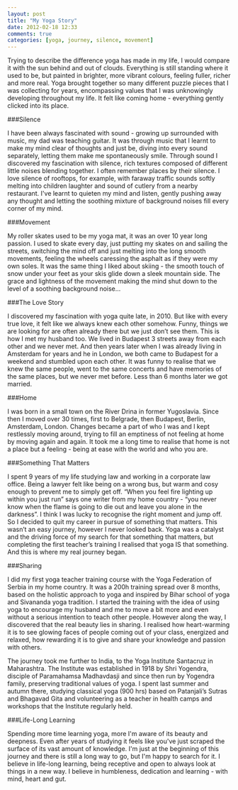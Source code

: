 ```yaml
---
layout: post
title: "My Yoga Story"
date: 2012-02-18 12:33
comments: true
categories: [yoga, journey, silence, movement]
---
```


Trying to describe the difference yoga has made in my life, I would compare it with the sun behind and out of clouds. Everything is still standing where it used to be, but painted in brighter, more vibrant colours, feeling fuller, richer and more real. Yoga brought together so many different puzzle pieces that I was collecting for years, encompassing values that I was unknowingly developing throughout my life. It felt like coming home - everything gently clicked into its place.

###Silence

I have been always fascinated with sound - growing up surrounded with music, my dad was teaching guitar. It was through music that I learnt to make my mind clear of thoughts and just be, diving into every sound separately, letting them make me spontaneously smile. Through sound I discovered my fascination with silence, rich textures composed of different little noises blending together. I often remember places by their silence. I love silence of rooftops, for example, with faraway traffic sounds softly melting into children laughter and sound of cutlery from a nearby restaurant. I've learnt to quieten my mind and listen, gently pushing away any thought and letting the soothing mixture of background noises fill every corner of my mind.

###Movement

My roller skates used to be my yoga mat, it was an over 10 year long passion. I used to skate every day, just putting my skates on and sailing the streets, switching the mind off and just melting into the long smooth movements, feeling the wheels caressing the asphalt as if they were my own soles. It was the same thing I liked about skiing - the smooth touch of snow under your feet as your skis glide down a sleek mountain side. The grace and lightness of the movement making the mind shut down to the level of a soothing background noise... 

###The Love Story

I discovered my fascination with yoga quite late, in 2010. But like with every true love, it felt like we always knew each other somehow. Funny, things we are looking for are often already there but we just don’t see them. This is how I met my husband too. We lived in Budapest 3 streets away from each other and we never met. And then years later when I was already living in Amsterdam for years and he in London, we both came to Budapest for a weekend and stumbled upon each other. It was funny to realise that we knew the same people, went to the same concerts and have memories of the same places, but we never met before. Less than 6 months later we got married.

###Home

I was born in a small town on the River Drina in former Yugoslavia. Since then I moved over 30 times, first to Belgrade, then Budapest, Berlin, Amsterdam, London. Changes became a part of who I was and I kept restlessly moving around, trying to fill an emptiness of not feeling at home by moving again and again. It took me a long time to realise that home is not a place but a feeling - being at ease with the world and who you are. 

###Something That Matters

I spent 9 years of my life studying law and working in a corporate law office. Being a lawyer felt like being on a wrong bus, but warm and cosy enough to prevent me to simply get off. “When you feel fire lighting up within you just run” says one writer from my home country - “you never know when the flame is going to die out and leave you alone in the darkness”. I think I was lucky to recognise the right moment and jump off. So I decided to quit my career in pursue of something that matters. This wasn’t an easy journey, however I never looked back. Yoga was a catalyst and the driving force of my search for that something that matters, but completing the first teacher’s training I realised that yoga IS that something. And this is where my real journey began.

###Sharing

I did my first yoga teacher training course with the Yoga Federation of Serbia in my home country. It was a 200h training spread over 8 months, based on the holistic approach to yoga and inspired by Bihar school of yoga and Sivananda yoga tradition. I started the training with the idea of using yoga to encourage my husband and me to move a bit more and even without a serious intention to teach other people. However along the way, I discovered that the real beauty lies in sharing. I realised how heart-warming it is to see glowing faces of people coming out of your class, energized and relaxed, how rewarding it is to give and share your knowledge and passion with others.

The journey took me further to India, to the Yoga Institute Santacruz in Maharashtra. The Institute was established in 1918 by Shri Yogendra, disciple of Paramahamsa Madhavdasji and since then run by Yogendra family, preserving traditional values of yoga. I spent last summer and autumn there, studying classical yoga (900 hrs) based on Patanjali’s Sutras and Bhagavad Gita and volunteering as a teacher in health camps and workshops that the Institute regularly held. 

###Life-Long Learning

Spending more time learning yoga, more I'm aware of its beauty and deepness. Even after years of studying it feels like you've just scraped the surface of its vast amount of knowledge. I'm just at the beginning of this journey and there is still a long way to go, but I'm happy to search for it. I believe in life-long learning, being receptive and open to always look at things in a new way. I believe in humbleness, dedication and learning - with mind, heart and gut.